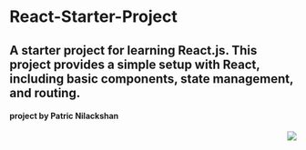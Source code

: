 # React-Starter-Project
A starter project for learning React.js. This project provides a simple setup with React, including basic components, state management, and routing.  
---  

#### project by Patric Nilackshan

<img align="right" src="https://visitor-badge.laobi.icu/badge?page_id=patricnilackshan.React-Starter-Pack-with-11-Projects" />
